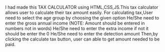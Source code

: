 I had made this TAX CALCULATOR using HTML,CSS,JS.This tax calculator allows user to calculate their tax amount easily.
For calculating tax,User need to select the age group by choosing the given option
He/She need to enter the gross annual income (NOTE: Amount should be entered in numbers not in words)
He/She need to enter the extra income if not it should be enter the 0
He/She need to enter the detection amount
Then,by clicking the calculate tax button, user can able to get amount needed to be paid.
